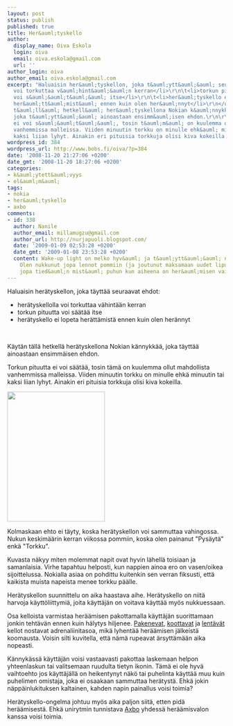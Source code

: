 ```yaml
---
layout: post
status: publish
published: true
title: Her&auml;tyskello
author:
  display_name: Oiva Eskola
  login: oiva
  email: oiva.eskola@gmail.com
  url: ''
author_login: oiva
author_email: oiva.eskola@gmail.com
excerpt: "Haluaisin her&auml;tyskellon, joka t&auml;ytt&auml;&auml; seuraavat ehdot:\r\n<ul>\r\n\t<li>her&auml;tyskellolla
  voi torkuttaa v&auml;hint&auml;&auml;n kerran</li>\r\n\t<li>torkun pituutta
  voi s&auml;&auml;t&auml;&auml; itse</li>\r\n\t<li>her&auml;tyskello ei lopeta
  her&auml;tt&auml;mist&auml; ennen kuin olen her&auml;nnyt</li>\r\n</ul>\r\nK&auml;yt&auml;n
  t&auml;ll&auml; hetkell&auml; her&auml;tyskellona Nokian k&auml;nnykk&auml;&auml;,
  joka t&auml;ytt&auml;&auml; ainoastaan ensimm&auml;isen ehdon.\r\n\r\nTorkun pituutta
  ei voi s&auml;&auml;t&auml;&auml;, tosin t&auml;m&auml; on kuulemma ollut mahdollista
  vanhemmissa malleissa. Viiden minuutin torkku on minulle ehk&auml; minuutin tai
  kaksi liian lyhyt. Ainakin eri pituisia torkkuja olisi kiva kokeilla."
wordpress_id: 384
wordpress_url: http://www.bobs.fi/oiva/?p=384
date: '2008-11-20 21:27:06 +0200'
date_gmt: '2008-11-20 18:27:06 +0200'
categories:
- k&auml;ytett&auml;vyys
- el&auml;m&auml;
tags:
- nokia
- her&auml;tyskello
- axbo
comments:
- id: 338
  author: Nanile
  author_email: millamugzu@gmail.com
  author_url: http://nurjapuoli.blogspot.com/
  date: '2009-01-09 02:53:28 +0200'
  date_gmt: '2009-01-08 23:53:28 +0200'
  content: Wake-up light on melko hyv&auml; ja t&auml;ytt&auml;&auml; nuo kolme ehtoa.
    Olen nukkunut jopa lennot pommiin (ja joutunut maksamaan uudet liput), joten mahdollisesti
    jopa tied&auml;n mist&auml; puhun kun aiheena on her&auml;misen vaikeus. :)
---
```

<p>Haluaisin her&auml;tyskellon, joka t&auml;ytt&auml;&auml; seuraavat ehdot:</p>
<ul>
<li>her&auml;tyskellolla voi torkuttaa v&auml;hint&auml;&auml;n kerran</li>
<li>torkun pituutta voi s&auml;&auml;t&auml;&auml; itse</li>
<li>her&auml;tyskello ei lopeta her&auml;tt&auml;mist&auml; ennen kuin olen her&auml;nnyt</li>
</ul><br />
<p>K&auml;yt&auml;n t&auml;ll&auml; hetkell&auml; her&auml;tyskellona Nokian k&auml;nnykk&auml;&auml;, joka t&auml;ytt&auml;&auml; ainoastaan ensimm&auml;isen ehdon.</p>
<p>Torkun pituutta ei voi s&auml;&auml;t&auml;&auml;, tosin t&auml;m&auml; on kuulemma ollut mahdollista vanhemmissa malleissa. Viiden minuutin torkku on minulle ehk&auml; minuutin tai kaksi liian lyhyt. Ainakin eri pituisia torkkuja olisi kiva kokeilla.<a id="more"></a><a id="more-384"></a></p>
<p><a href="http://www.bobs.fi/oiva/wp-content/uploads/2008/11/dsc_0031-2.jpg"><img class="alignleft size-medium wp-image-385" title="Nokia E51 her&auml;tyskello" src="http://www.bobs.fi/oiva/wp-content/uploads/2008/11/dsc_0031-2-225x300.jpg" alt="" width="225" height="300" /></a></p>
<p>Kolmaskaan ehto ei t&auml;yty, koska her&auml;tyskellon voi sammuttaa vahingossa. Nukun keskim&auml;&auml;rin kerran viikossa pommiin, koska olen painanut "Pys&auml;yt&auml;" enk&auml; "Torkku".</p>
<p>Kuvasta n&auml;kyy miten molemmat napit ovat hyvin l&auml;hell&auml; toisiaan ja samanlaisia. Virhe tapahtuu helposti, kun nappien ainoa ero on vasen/oikea sijoittelussa. Nokialla asiaa on pohdittu kuitenkin sen verran fiksusti, ett&auml; kaikista muista napeista menee torkku p&auml;&auml;lle.</p>
<p>Her&auml;tyskellon suunnittelu on aika haastava aihe. Her&auml;tyskello on niit&auml; harvoja k&auml;ytt&ouml;liittymi&auml;, joita k&auml;ytt&auml;j&auml;n on voitava k&auml;ytt&auml;&auml; my&ouml;s nukkuessaan.</p>
<p>Osa kelloista varmistaa her&auml;&auml;misen pakottamalla k&auml;ytt&auml;j&auml;n suorittamaan jonkin teht&auml;v&auml;n ennen kuin h&auml;lytys hiljenee. <a title="Mulletoi.com: pakeneva her&auml;tyskello" href="http://www.mulletoi.com/PublishedService?pageID=9&amp;itemcode=2655">Pakenevat</a>, <a title="Gizmodo: Puzzle alarm clock" href="http://gizmodo.com/gadgets/gadgets/puzzle-alarm-clock-presents-mild-challenge-wakes-you-up-157999.php">koottavat</a> ja <a title="ThinkGeek: Flying Alarm Clock" href="http://www.thinkgeek.com/homeoffice/lights/9171/">lent&auml;v&auml;t</a> kellot nostavat adrenaliinitasoa, mik&auml; lyhent&auml;&auml; her&auml;&auml;misen j&auml;lkeist&auml; koomausta. Voisin silti kuvitella, ett&auml; n&auml;m&auml; rupeavat &auml;rsytt&auml;m&auml;&auml;n aika nopeasti.</p>
<p>K&auml;nnyk&auml;ss&auml; k&auml;ytt&auml;j&auml;n voisi vastaavasti pakottaa laskemaan helpon yhteenlaskun tai valitsemaan ruudulta tietyn ikonin. T&auml;m&auml; ei ole hyv&auml; vaihtoehto jos k&auml;ytt&auml;j&auml;ll&auml; on heikentynyt n&auml;k&ouml; tai puhelinta k&auml;ytt&auml;&auml; muu kuin puhelimen omistaja, joka ei osaakaan sammuttaa her&auml;tyst&auml;. Ehk&auml; jokin n&auml;pp&auml;inlukituksen kaltainen, kahden napin painallus voisi toimia?</p>
<p>Her&auml;tyskello-ongelma johtuu my&ouml;s aika paljon siit&auml;, etten pid&auml; her&auml;&auml;misest&auml;. Ehk&auml; unirytmin tunnistava <a title="Pinseri: Axbo - unirytmin tunnistava her&auml;tyskello" href="http://www.pinseri.com/2008/04/27/axbo-unirytmin-huomioiva-heratyskello/">Axbo</a> yhdess&auml; her&auml;&auml;misvalon kanssa voisi toimia.</p>
